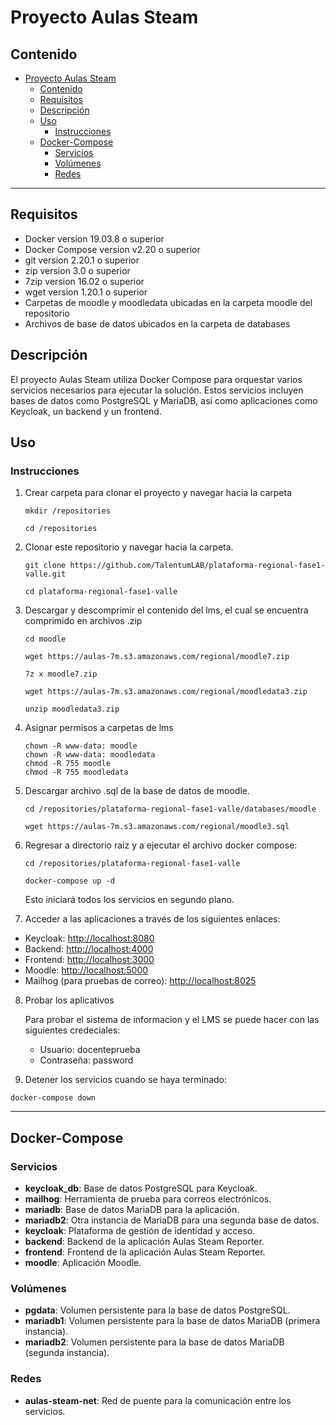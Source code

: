 Proyecto Aulas Steam
====================

Contenido
---------

- [Proyecto Aulas Steam](#proyecto-aulas-steam)
	- [Contenido](#contenido)
	- [Requisitos](#requisitos)
	- [Descripción](#descripción)
	- [Uso](#uso)
		- [Instrucciones](#instrucciones)
	- [Docker-Compose](#docker-compose)
		- [Servicios](#servicios)
		- [Volúmenes](#volúmenes)
		- [Redes](#redes)

* * *

Requisitos
----------

*   Docker version 19.03.8 o superior
*   Docker Compose version v2.20 o superior
*   git version 2.20.1 o superior
*   zip version 3.0 o superior
*   7zip version 16.02 o superior
*   wget version 1.20.1 o superior
*   Carpetas de moodle y moodledata ubicadas en la carpeta moodle del repositorio
*   Archivos de base de datos ubicados en la carpeta de databases

Descripción
-----------

El proyecto Aulas Steam utiliza Docker Compose para orquestar varios servicios necesarios para ejecutar la solución. Estos servicios incluyen bases de datos como PostgreSQL y MariaDB, así como aplicaciones como Keycloak, un backend y un frontend.

Uso
---

### Instrucciones

1.  Crear carpeta para clonar el proyecto y navegar hacia la carpeta
    ```
    mkdir /repositories

    cd /repositories
    ```
2.  Clonar este repositorio y navegar hacia la carpeta.
    ```
    git clone https://github.com/TalentumLAB/plataforma-regional-fase1-valle.git

    cd plataforma-regional-fase1-valle
    ```
3.  Descargar y descomprimir el contenido del lms, el cual se encuentra comprimido en archivos .zip
    ```
    cd moodle

    wget https://aulas-7m.s3.amazonaws.com/regional/moodle7.zip
    
    7z x moodle7.zip 

    wget https://aulas-7m.s3.amazonaws.com/regional/moodledata3.zip

    unzip moodledata3.zip
    ```

4. Asignar permisos a carpetas de lms
    ```
    chown -R www-data: moodle
    chown -R www-data: moodledata
    chmod -R 755 moodle
    chmod -R 755 moodledata
    ```
5.  Descargar archivo .sql de la base de datos de moodle.
    ```
    cd /repositories/plataforma-regional-fase1-valle/databases/moodle

    wget https://aulas-7m.s3.amazonaws.com/regional/moodle3.sql
    ```
6.  Regresar a directorio raiz y a ejecutar el archivo docker compose:
    ```
    cd /repositories/plataforma-regional-fase1-valle
    
    docker-compose up -d
    ```

    Esto iniciará todos los servicios en segundo plano.

7.  Acceder a las aplicaciones a través de los siguientes enlaces:

*   Keycloak: [http://localhost:8080](http://localhost:8080)
*   Backend: [http://localhost:4000](http://localhost:4000)
*   Frontend: [http://localhost:3000](http://localhost:3000)
*   Moodle: [http://localhost:5000](http://localhost:5000)
*   Mailhog (para pruebas de correo): [http://localhost:8025](http://localhost:8025)

8.  Probar los aplicativos

    Para probar el sistema de informacion y el LMS se puede hacer con las siguientes credeciales:

    *   Usuario: docenteprueba
    *   Contraseña: password

9.  Detener los servicios cuando se haya terminado:


```
docker-compose down
```

* * *

Docker-Compose
--------------

### Servicios

*   **keycloak\_db**: Base de datos PostgreSQL para Keycloak.
*   **mailhog**: Herramienta de prueba para correos electrónicos.
*   **mariadb**: Base de datos MariaDB para la aplicación.
*   **mariadb2**: Otra instancia de MariaDB para una segunda base de datos.
*   **keycloak**: Plataforma de gestión de identidad y acceso.
*   **backend**: Backend de la aplicación Aulas Steam Reporter.
*   **frontend**: Frontend de la aplicación Aulas Steam Reporter.
*   **moodle**: Aplicación Moodle.

### Volúmenes

*   **pgdata**: Volumen persistente para la base de datos PostgreSQL.
*   **mariadb1**: Volumen persistente para la base de datos MariaDB (primera instancia).
*   **mariadb2**: Volumen persistente para la base de datos MariaDB (segunda instancia).

### Redes

*   **aulas-steam-net**: Red de puente para la comunicación entre los servicios.
